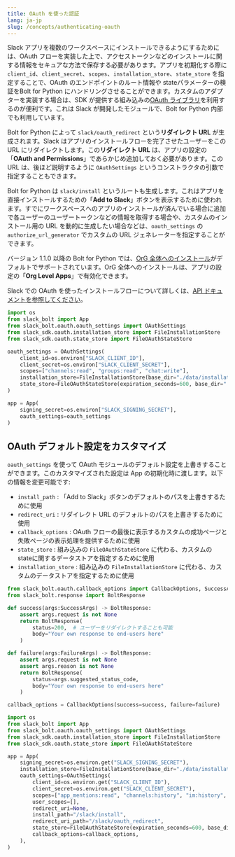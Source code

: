 ```yaml
---
title: OAuth を使った認証
lang: ja-jp
slug: /concepts/authenticating-oauth
---
```


Slack アプリを複数のワークスペースにインストールできるようにするためには、OAuth フローを実装した上で、アクセストークンなどのインストールに関する情報をセキュアな方法で保存する必要があります。アプリを初期化する際に `client_id`、`client_secret`、`scopes`、`installation_store`、`state_store` を指定することで、OAuth のエンドポイントのルート情報や stateパラメーターの検証をBolt for Python にハンドリングさせることができます。カスタムのアダプターを実装する場合は、SDK が提供する組み込みの[OAuth ライブラリ](https://tools.slack.dev/python-slack-sdk/oauth/)を利用するのが便利です。これは Slack が開発したモジュールで、Bolt for Python 内部でも利用しています。

Bolt for Python によって `slack/oauth_redirect` という**リダイレクト URL** が生成されます。Slack はアプリのインストールフローを完了させたユーザーをこの URL にリダイレクトします。この**リダイレクト URL** は、アプリの設定の「**OAuth and Permissions**」であらかじめ追加しておく必要があります。この URL は、後ほど説明するように `OAuthSettings` というコンストラクタの引数で指定することもできます。

Bolt for Python は `slack/install` というルートも生成します。これはアプリを直接インストールするための「**Add to Slack**」ボタンを表示するために使われます。すでにワークスペースへのアプリのインストールが済んでいる場合に追加で各ユーザーのユーザートークンなどの情報を取得する場合や、カスタムのインストール用の URL を動的に生成したい場合などは、`oauth_settings` の `authorize_url_generator` でカスタムの URL ジェネレーターを指定することができます。

バージョン 1.1.0 以降の Bolt for Python では、[OrG 全体へのインストール](https://api.slack.com/enterprise/apps)がデフォルトでサポートされています。OrG 全体へのインストールは、アプリの設定の「**Org Level Apps**」で有効化できます。

Slack での OAuth を使ったインストールフローについて詳しくは、[API ドキュメントを参照してください](https://api.slack.com/authentication/oauth-v2)。

```python
import os
from slack_bolt import App
from slack_bolt.oauth.oauth_settings import OAuthSettings
from slack_sdk.oauth.installation_store import FileInstallationStore
from slack_sdk.oauth.state_store import FileOAuthStateStore

oauth_settings = OAuthSettings(
    client_id=os.environ["SLACK_CLIENT_ID"],
    client_secret=os.environ["SLACK_CLIENT_SECRET"],
    scopes=["channels:read", "groups:read", "chat:write"],
    installation_store=FileInstallationStore(base_dir="./data/installations"),
    state_store=FileOAuthStateStore(expiration_seconds=600, base_dir="./data/states")
)

app = App(
    signing_secret=os.environ["SLACK_SIGNING_SECRET"],
    oauth_settings=oauth_settings
)
```

## OAuth デフォルト設定をカスタマイズ

`oauth_settings` を使って OAuth モジュールのデフォルト設定を上書きすることができます。このカスタマイズされた設定は App の初期化時に渡します。以下の情報を変更可能です:

- `install_path` : 「Add to Slack」ボタンのデフォルトのパスを上書きするために使用
- `redirect_uri` : リダイレクト URL のデフォルトのパスを上書きするために使用
- `callback_options` : OAuth フローの最後に表示するカスタムの成功ページと失敗ページの表示処理を提供するために使用
- `state_store` : 組み込みの `FileOAuthStateStore` に代わる、カスタムの stateに関するデータストアを指定するために使用
- `installation_store` : 組み込みの `FileInstallationStore` に代わる、カスタムのデータストアを指定するために使用

```python
from slack_bolt.oauth.callback_options import CallbackOptions, SuccessArgs, FailureArgs
from slack_bolt.response import BoltResponse

def success(args:SuccessArgs) -> BoltResponse:
    assert args.request is not None
    return BoltResponse(
        status=200,  # ユーザーをリダイレクトすることも可能
        body="Your own response to end-users here"
    )

def failure(args:FailureArgs) -> BoltResponse:
    assert args.request is not None
    assert args.reason is not None
    return BoltResponse(
        status=args.suggested_status_code,
        body="Your own response to end-users here"
    )

callback_options = CallbackOptions(success=success, failure=failure)

import os
from slack_bolt import App
from slack_bolt.oauth.oauth_settings import OAuthSettings
from slack_sdk.oauth.installation_store import FileInstallationStore
from slack_sdk.oauth.state_store import FileOAuthStateStore

app = App(
    signing_secret=os.environ.get("SLACK_SIGNING_SECRET"),
    installation_store=FileInstallationStore(base_dir="./data/installations"),
    oauth_settings=OAuthSettings(
        client_id=os.environ.get("SLACK_CLIENT_ID"),
        client_secret=os.environ.get("SLACK_CLIENT_SECRET"),
        scopes=["app_mentions:read", "channels:history", "im:history", "chat:write"],
        user_scopes=[],
        redirect_uri=None,
        install_path="/slack/install",
        redirect_uri_path="/slack/oauth_redirect",
        state_store=FileOAuthStateStore(expiration_seconds=600, base_dir="./data/states"),
        callback_options=callback_options,
    ),
)
```